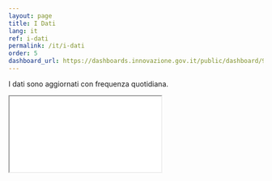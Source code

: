 ```yaml
---
layout: page
title: I Dati
lang: it
ref: i-dati
permalink: /it/i-dati
order: 5
dashboard_url: https://dashboards.innovazione.gov.it/public/dashboard/91eb75f5-f214-4653-9282-2f83082f9c38
---
```

I dati sono aggiornati con frequenza quotidiana. 


<div class="embed-responsive embed-responsive-1by1 iframe-dati-container">
<iframe src="{{ page.dashboard_url }}" class="embed-responsive-item iframe-dati" ></iframe>
</div>
